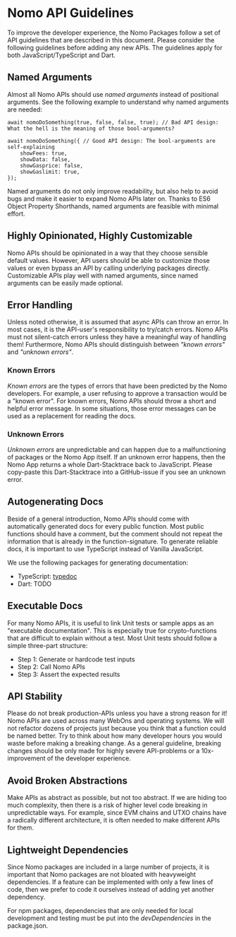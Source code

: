# Nomo API Guidelines

To improve the developer experience, the Nomo Packages follow a set of API guidelines that are described in this document.
Please consider the following guidelines before adding any new APIs.
The guidelines apply for both JavaScript/TypeScript and Dart.

## Named Arguments

Almost all Nomo APIs should use *named arguments* instead of positional arguments.
See the following example to understand why named arguments are needed:

````
await nomoDoSomething(true, false, false, true); // Bad API design: What the hell is the meaning of those bool-arguments?

await nomoDoSomething({ // Good API design: The bool-arguments are self-explaining  
    showFees: true,  
    showData: false,  
    showGasprice: false,  
    showGaslimit: true,  
});
````

Named arguments do not only improve readability, but also help to avoid bugs and make it easier to expand Nomo APIs later on.
Thanks to ES6 Object Property Shorthands, named arguments are feasible with minimal effort.

## Highly Opinionated, Highly Customizable

Nomo APIs should be opinionated in a way that they choose sensible default values.
However, API users should be able to customize those values or even bypass an API by calling underlying packages directly.
Customizable APIs play well with named arguments, since named arguments can be easily made optional.

## Error Handling

Unless noted otherwise, it is assumed that async APIs can throw an error.
In most cases, it is the API-user's responsibility to try/catch errors.
Nomo APIs must not silent-catch errors unless they have a meaningful way of handling them!
Furthermore, Nomo APIs should distinguish between *"known errors"* and *"unknown errors"*.

### Known Errors

*Known errors* are the types of errors that have been predicted by the Nomo developers.
For example, a user refusing to approve a transaction would be a "known error".
For known errors, Nomo APIs should throw a short and helpful error message.
In some situations, those error messages can be used as a replacement for reading the docs.

### Unknown Errors

*Unknown errors* are unpredictable and can happen due to a malfunctioning of packages or the Nomo App itself.
If an unknown error happens, then the Nomo App returns a whole Dart-Stacktrace back to JavaScript.
Please copy-paste this Dart-Stacktrace into a GitHub-issue if you see an unknown error.

## Autogenerating Docs

Beside of a general introduction, Nomo APIs should come with automatically generated docs for every public function.
Most public functions should have a comment, but the comment should not repeat the information that is already in the function-signature.
To generate reliable docs, it is important to use TypeScript instead of Vanilla JavaScript.

We use the following packages for generating documentation:

- TypeScript: [typedoc](https://www.npmjs.com/package/typedoc)
- Dart: TODO

## Executable Docs

For many Nomo APIs, it is useful to link Unit tests or sample apps as an "executable documentation".
This is especially true for crypto-functions that are difficult to explain without a test.
Most Unit tests should follow a simple three-part structure:

- Step 1: Generate or hardcode test inputs
- Step 2: Call Nomo APIs
- Step 3: Assert the expected results

## API Stability

Please do not break production-APIs unless you have a strong reason for it!
Nomo APIs are used across many WebOns and operating systems.
We will not refactor dozens of projects just because you think that a function could be named better.
Try to think about how many developer hours you would waste before making a breaking change.
As a general guideline, breaking changes should be only made for highly severe API-problems or a 10x-improvement of the developer experience.

## Avoid Broken Abstractions

Make APIs as abstract as possible, but not too abstract.
If we are hiding too much complexity, then there is a risk of higher level code breaking in unpredictable ways.
For example, since EVM chains and UTXO chains have a radically different architecture, it is often needed to make different APIs for them.

## Lightweight Dependencies

Since Nomo packages are included in a large number of projects, it is important that Nomo packages are not bloated with heavyweight dependencies.
If a feature can be implemented with only a few lines of code, then we prefer to code it ourselves instead of adding yet another dependency.

For npm packages, dependencies that are only needed for local development and testing must be put into the *devDependencies* in the package.json.
